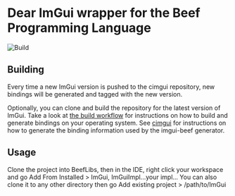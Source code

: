 # Dear ImGui wrapper for the Beef Programming Language 

![Build](https://github.com/RogueMacro/imgui-beef-2/workflows/Build/badge.svg)

## Building

Every time a new ImGui version is pushed to the cimgui repository, new bindings will be generated and tagged with the new version.

Optionally, you can clone and build the repository for the latest version of ImGui. Take a look at [the build workflow](https://github.com/RogueMacro/imgui-beef/blob/master/.github/workflows/build.yml) for instructions on how to build and generate bindings on your operating system. See [cimgui](https://github.com/cimgui/cimgui) for instructions on how to generate the binding information used by the imgui-beef generator.

## Usage

Clone the project into BeefLibs, then in the IDE, right click your workspace and go Add From Installed > ImGui, ImGuiImpl...your impl...
You can also clone it to any other directory then go Add existing project > /path/to/ImGui
